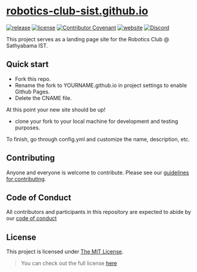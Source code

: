# [robotics-club-sist.github.io](robotics-club-sist.github.io)

[![release](https://img.shields.io/github/v/release/robotics-club-sist/robotics-club-sist.github.io)](https://github.com/Robotics-Club-SIST/robotics-club-sist.github.io/releases/tag/v1.1.0)
[![license](https://img.shields.io/github/license/robotics-club-sist/robotics-club-sist.github.io)](license)
[![Contributor Covenant](https://img.shields.io/badge/Contributor%20Covenant-2.1-4baaaa.svg)](code_of_conduct.md)
[![website](https://img.shields.io/website?down_color=red&down_message=down&up_color=green&up_message=up&url=https%3A%2F%2Froboticsclubsist.com)](https://roboticsclubsist.com)
[![Discord](https://badgen.net/badge/icon/discord?icon=discord&label)](https://discord.gg/Q7vEEAEJ8K)

This project serves as a landing page site for the Robotics Club @ Sathyabama IST.

## Quick start

- Fork this repo.
- Rename the fork to YOURNAME.github.io in project settings to enable Github Pages.
- Delete the CNAME file.

At this point your new site should be up!

- clone your fork to your local machine for development and testing purposes.

To finish, go through config.yml and customize the name, description, etc.

## Contributing

Anyone and everyone is welcome to contribute. Please see our [guidelines for contributing](CONTRIBUTING.md).

## Code of Conduct

All contributors and participants in this repository are expected to abide by our [code of conduct](CODE_OF_CONDUCT.md)

## License

This project is licensed under [The MIT License](LICENSE).

> You can check out the full license [here](LICENSE)
